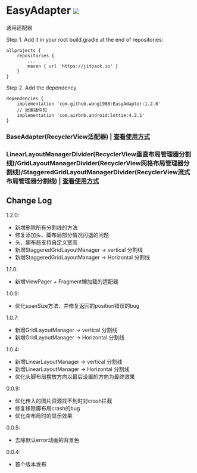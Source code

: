 # EasyAdapter [![](https://jitpack.io/v/wong1988/EasyAdapter.svg)](https://jitpack.io/#wong1988/EasyAdapter)

 通用适配器

 Step 1. Add it in your root build.gradle at the end of repositories:
 ```
 allprojects {
     repositories {
         ...
         maven { url 'https://jitpack.io' }
     }
 }
 ```
 Step 2. Add the dependency
 ```
 dependencies {
     implementation 'com.github.wong1988:EasyAdapter:1.2.0'
     // 动画插件包
     implementation 'com.airbnb.android:lottie:4.2.1'
 }
 ```


 ### BaseAdapter(RecyclerView适配器) | [查看使用方式](https://github.com/wong1988/EasyAdapter/blob/main/RecyclerViewAdapter-README.md)
 ### LinearLayoutManagerDivider(RecyclerView垂直布局管理器分割线)/GridLayoutManagerDivider(RecyclerView网格布局管理器分割线)/StaggeredGridLayoutManagerDivider(RecyclerView流式布局管理器分割线) | [查看使用方式](https://github.com/wong1988/EasyAdapter/blob/main/XxxLayoutManagerDivider-README.md)


 ## Change Log
 
  1.2.0:

 * 新增删除所有分割线的方法
 * 修复添加头、脚布局部分情况闪退的问题
 * 头、脚布局支持自定义宽高
 * 新增StaggeredGridLayoutManager -> vertical 分割线
 * 新增StaggeredGridLayoutManager -> Horizontal 分割线

  1.1.0:

 * 新增ViewPager + Fragment懒加载的适配器

  1.0.9:

 * 优化spanSize方法，并修复返回的position错误的bug

  1.0.7:

 * 新增GridLayoutManager -> vertical 分割线
 * 新增GridLayoutManager -> Horizontal 分割线

  1.0.4:

 * 新增LinearLayoutManager -> vertical 分割线
 * 新增LinearLayoutManager -> Horizontal 分割线
 * 优化头脚布局摆放方向以最后设置的方向为最终效果

  0.0.9:

 * 优化传入的图片资源找不到时对crash拦截
 * 修复移除脚布局crash的bug
 * 优化空布局时的显示效果

  0.0.5:

 * 去除默认error动画的背景色

 0.0.4:

 * 首个版本发布
